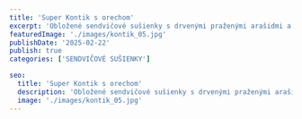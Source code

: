 ```yaml
---
title: 'Super Kontik s orechom'
excerpt: 'Obložené sendvičové sušienky s drvenými praženými arašidmi a lieskovoorieškovou krémovou náplňou.'
featuredImage: './images/kontik_05.jpg'
publishDate: '2025-02-22'
publish: true
categories: ['SENDVIČOVÉ SUŠIENKY']

seo:
  title: 'Super Kontik s orechom'
  description: 'Obložené sendvičové sušienky s drvenými praženými arašidmi a lieskovoorieškovou krémovou náplňou.'
  image: './images/kontik_05.jpg'
---
```

